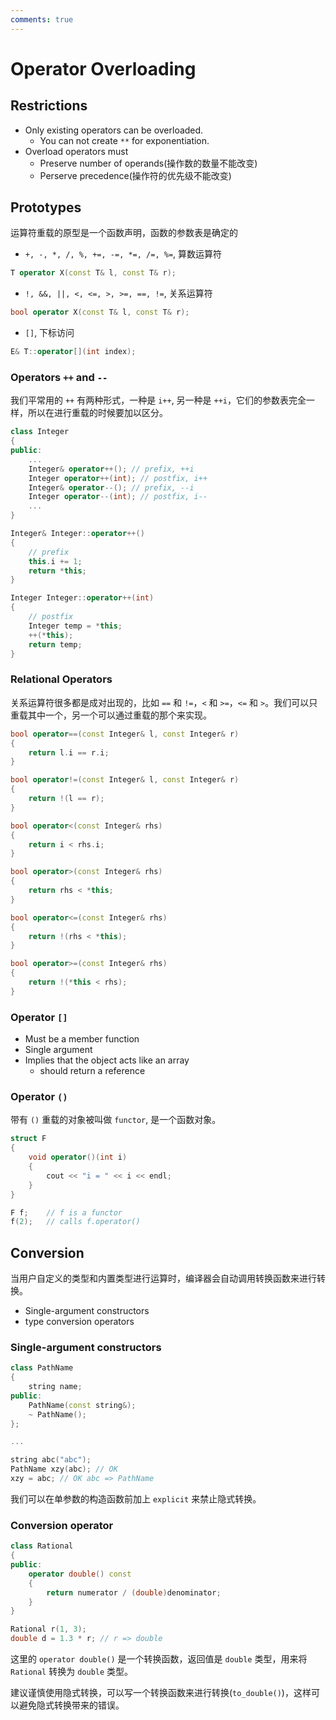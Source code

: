 ```yaml
---
comments: true
---
```


# **Operator Overloading**

## **Restrictions**

- Only existing operators can be overloaded.
    - You can not create ```**``` for exponentiation.
- Overload operators must
    - Preserve number of operands(操作数的数量不能改变)
    - Perserve precedence(操作符的优先级不能改变)

## **Prototypes**

运算符重载的原型是一个函数声明，函数的参数表是确定的

- ```+, -, *, /, %, +=, -=, *=, /=, %=```, 算数运算符

```cpp
T operator X(const T& l, const T& r);
```

- ```!, &&, ||, <, <=, >, >=, ==, !=```, 关系运算符

```cpp
bool operator X(const T& l, const T& r);
```

- ```[]```, 下标访问

```cpp
E& T::operator[](int index);
```

### **Operators ```++``` and ```--```**

我们平常用的 ```++``` 有两种形式，一种是 ```i++```, 另一种是 ```++i```，它们的参数表完全一样，所以在进行重载的时候要加以区分。

```cpp
class Integer
{
public:
    ...
    Integer& operator++(); // prefix, ++i
    Integer operator++(int); // postfix, i++
    Integer& operator--(); // prefix, --i
    Integer operator--(int); // postfix, i--
    ...
}

Integer& Integer::operator++()
{
    // prefix
    this.i += 1;
    return *this;
}

Integer Integer::operator++(int)
{
    // postfix
    Integer temp = *this;
    ++(*this);
    return temp;
}
```

### **Relational Operators**

关系运算符很多都是成对出现的，比如 ```==``` 和 ```!=```，```<``` 和 ```>=```，```<=``` 和 ```>```。我们可以只重载其中一个，另一个可以通过重载的那个来实现。

```cpp
bool operator==(const Integer& l, const Integer& r)
{
    return l.i == r.i;
}

bool operator!=(const Integer& l, const Integer& r)
{
    return !(l == r);
}

bool operator<(const Integer& rhs)
{
    return i < rhs.i;
}

bool operator>(const Integer& rhs)
{
    return rhs < *this;
}

bool operator<=(const Integer& rhs)
{
    return !(rhs < *this);
}

bool operator>=(const Integer& rhs)
{
    return !(*this < rhs);
}
```

### **Operator ```[]```**

- Must be a member function
- Single argument
- Implies that the object acts like an array
    - should return a reference

### **Operator ```()```**

带有 ```()``` 重载的对象被叫做 ```functor```, 是一个函数对象。

```cpp
struct F
{
    void operator()(int i)
    {
        cout << "i = " << i << endl;
    }
}

F f;    // f is a functor
f(2);   // calls f.operator()
```

## **Conversion**

当用户自定义的类型和内置类型进行运算时，编译器会自动调用转换函数来进行转换。

- Single-argument constructors
- type conversion operators

### **Single-argument constructors**

```cpp
class PathName
{
    string name;
public:
    PathName(const string&);
    ~ PathName();
};

...

string abc("abc");
PathName xzy(abc); // OK
xzy = abc; // OK abc => PathName
```

我们可以在单参数的构造函数前加上 ```explicit``` 来禁止隐式转换。

### **Conversion operator**

```cpp
class Rational
{
public:
    operator double() const 
    {
        return numerator / (double)denominator;
    }
}

Rational r(1, 3);
double d = 1.3 * r; // r => double
```

这里的 ```operator double()``` 是一个转换函数，返回值是 ```double``` 类型，用来将 ```Rational``` 转换为 ```double``` 类型。

建议谨慎使用隐式转换，可以写一个转换函数来进行转换(```to_double()```)，这样可以避免隐式转换带来的错误。